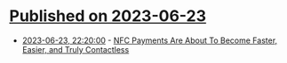 # [Published on 2023-06-23](index.md)

* [2023-06-23, 22:20:00](https://mobile.slashdot.org/story/23/06/23/205242/nfc-payments-are-about-to-become-faster-easier-and-truly-contactless?utm_source=rss1.0mainlinkanon&utm_medium=feed) - [NFC Payments Are About To Become Faster, Easier, and Truly Contactless](https://mobile.slashdot.org/story/23/06/23/205242/nfc-payments-are-about-to-become-faster-easier-and-truly-contactless?utm_source=rss1.0mainlinkanon&utm_medium=feed)
